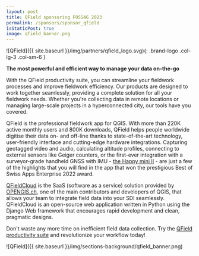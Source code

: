 ```yaml
---
layout: post
title: QField sponsoring FOSS4G 2023
permalink: /sponsors/sponsor_qfield
isStaticPost: true
image: qfield_banner.png
---
```


![QField]({{ site.baseurl }}/img/partners/qfield_logo.svg){: .brand-logo .col-lg-3 .col-sm-6 }


**The most powerful and efficient way to manage your data on-the-go** 

With the QField productivity suite, you can streamline your fieldwork processes and improve fieldwork efficiency. Our products are designed to work together seamlessly, providing a complete solution for all your fieldwork needs. Whether you're collecting data in remote locations or managing large-scale projects in a hyperconnected city, our tools have you covered.
 
QField is the professional fieldwork app for QGIS. With more than 220K active monthly users and 800K downloads, QField helps people worldwide digitise their data on- and off-line thanks to state-of-the-art technology, user-friendly interface and cutting-edge hardware integrations.
Capturing geotagged video and audio, calculating altitude profiles, connecting to external sensors like Geiger counters, or the first-ever integration with a surveyor-grade handheld GNSS with IMU - [the Happy mini II](https://www.happysurvey.ch/de/survey/mini-ii/) - are just a few of the highlights that you will find in the app that won the prestigious Best of Swiss Apps Enterprise 2022 award.
 
[QFieldCloud](https://qfield.cloud) is the SaaS (software as a service) solution provided by [OPENGIS.ch](opengis.ch), one of the main contributors and developers of QGIS,
that allows your team to integrate field data into your SDI seamlessly. QFieldCloud is an open-source web application written in Python using the Django Web framework that encourages rapid development and clean, pragmatic designs.
 
Don't waste any more time on inefficient field data collection. Try the [QField productivity suite](https://qfield.cloud/join) and revolutionize your workflow today!

![QField]({{ site.baseurl }}/img/sections-background/qfield_banner.png)
